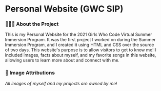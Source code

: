 # Personal Website (GWC SIP)
### 👩🏽‍💻 About the Project
This is my Personal Website for the 2021 Girls Who Code Virtual Summer Immersion Program. It was the first project I worked on during the Summer Immersion Program, and I created it using HTML and CSS over the source of two days. This website's purpose is to allow visitors to get to know me! I included images, facts about myself, and my favorite songs in this website, allowing users to learn more about and connect with me.

### 📸 Image Attributions
*All images of myself and my projects are owned by me!*
